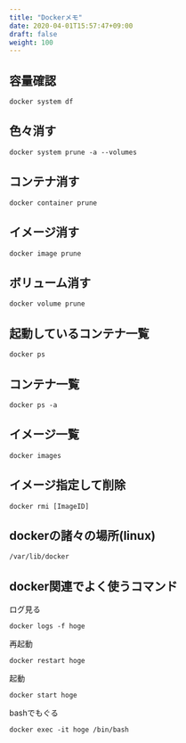 ```yaml
---
title: "Dockerメモ"
date: 2020-04-01T15:57:47+09:00
draft: false
weight: 100
---
```


## 容量確認

```
docker system df
```

## 色々消す

```
docker system prune -a --volumes
```

## コンテナ消す

```
docker container prune
```

## イメージ消す

```
docker image prune
```

## ボリューム消す

```
docker volume prune
```

## 起動しているコンテナ一覧

```
docker ps
```

## コンテナ一覧

```
docker ps -a
```

## イメージ一覧

```
docker images
```

## イメージ指定して削除

```shell
docker rmi [ImageID]
```

## dockerの諸々の場所(linux)

```
/var/lib/docker
```

## docker関連でよく使うコマンド


ログ見る

```
docker logs -f hoge
```

再起動

```
docker restart hoge
```

起動

```
docker start hoge
```

bashでもぐる


```
docker exec -it hoge /bin/bash
```

